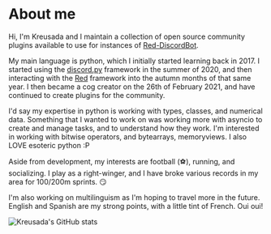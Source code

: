 # About me

Hi, I'm Kreusada and I maintain a collection of open source community plugins available to use for instances of [Red-DiscordBot](https://github.com/Cog-Creators/Red-DiscordBot).

My main language is python, which I initially started learning back in 2017. I started using the [discord.py](https://github.com/Rapptz/discord.py) framework in the summer of 2020, and then interacting with the [Red](https://github.com/Cog-Creators/Red-DiscordBot) framework into the autumn months of that same year. I then became a cog creator on the 26th of February 2021, and have continued to create plugins for the community.

I'd say my expertise in python is working with types, classes, and numerical data. Something that I wanted to work on was working more with asyncio to create and manage tasks, and to understand how they work. I'm interested in working with bitwise operators, and bytearrays, memoryviews. I also LOVE esoteric python :P

Aside from development, my interests are football (⚽), running, and socializing. I play as a right-winger, and I have broke various records in my area for 100/200m sprints. 😏

I'm also working on multilinguism as I'm hoping to travel more in the future. English and Spanish are my strong points, with a little tint of French. Oui oui!

![Kreusada's GitHub stats](https://github-readme-stats.vercel.app/api?username=kreusada&show_icons=true&theme=radical)
